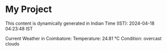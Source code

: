 # My Project

This content is dynamically generated in Indian Time (IST): 2024-04-18 04:23:48 IST


Current Weather in Coimbatore:
Temperature: 24.81 °C
Condition: overcast clouds
